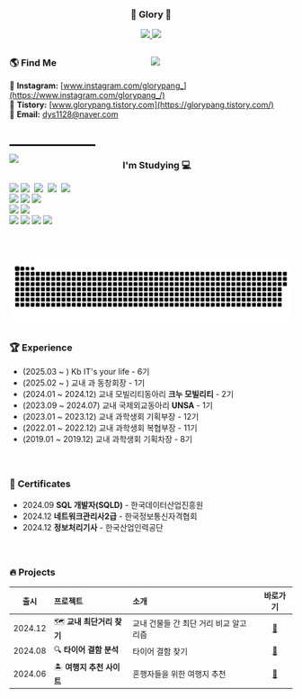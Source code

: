

<h3 align="center"><b>🐢 Glory 🐰 <br> </b></h3>
<p align="center"> 
  <a href="https://hits.seeyoufarm.com">
    <img src="https://hits.seeyoufarm.com/api/count/incr/badge.svg?url=https%3A%2F%2Fgithub.com%2Fdys1128%2Fdys1128&count_bg=%23333131&title_bg=%23333131&icon=github.svg&icon_color=%23E7E7E7&title=GitHub&edge_flat=false"/>
  </a>
  <a href="https://solved.ac/dys1128">
    <img src="http://mazassumnida.wtf/api/mini/generate_badge?boj=dys1128" />
  </a>
</p>

##

<p > <img align="right" src="https://github-readme-stats.vercel.app/api?username=dys1128&show_icons=true&theme=graywhite"  width="50%"/>
</p>





### 🌎 **Find Me**
🎈 **Instagram:** [www.instagram.com/glorypang_](https://www.instagram.com/glorypang_/) <br>
📖 **Tistory:** [www.glorypang.tistory.com](https://glorypang.tistory.com/) <br>
📧 **Email:** dys1128@naver.com <br>


<br>
<hr style="width: 30%; border: 1px solid black; margin-left: 0;">

<p>
  <img align="left" src="https://github-readme-stats.vercel.app/api/top-langs?username=dys1128&layout=compact&langs_count=8&theme=transparent&bg_color=30,7F7FD5,86A8E7,91EAE4&title_color=FFFFFF&text_color=FFFFFF" width="40%" />
</p>


<h3 align="left"><b>I'm Studying 💻 </b></h3>

<p align="left">
<img  src="https://img.shields.io/badge/React-20232a.svg?style=plastic&logo=react&logoColor=61DAFB" />
  <img src="https://img.shields.io/badge/Redux-593D88.svg?style=plastic&logo=redux&logoColor=white" />&nbsp
  <img src="https://img.shields.io/badge/html5-E34F26.svg?style=plastic&logo=html5&logoColor=white" />&nbsp
  <img src="https://img.shields.io/badge/css3-1572B6.svg?style=plastic&logo=css3&logoColor=white" />&nbsp
  <img src="https://img.shields.io/badge/JavaScript-F7DF1E.svg?style=plastic&logo=javascript&logoColor=black" />&nbsp
  <br>
  <img src="https://img.shields.io/badge/c++-%2300599C.svg?style=plastic&logo=c%2B%2B&logoColor=white">
  <img src="https://img.shields.io/badge/Python-3670A0?style=plastic&logo=python&logoColor=ffdd54" />
  <img src="https://img.shields.io/badge/MySQL-4479A1.svg?style=plastic&logo=mysql&logoColor=white" />
  <br>
  <img src="https://img.shields.io/badge/OpenCV-5C3EE8.svg?style=plastic&logo=opencv&logoColor=white" />
  <img src="https://img.shields.io/badge/Numpy-4d77cf.svg?style=plastic&logo=numpy&logoColor=white" />
  <br>
  <img src="https://img.shields.io/badge/Git-F05033.svg?style=plastic&logo=git&logoColor=white" />
  <img src="https://img.shields.io/badge/GitHub-181717.svg?style=plastic&logo=github&logoColor=white" />
  <img src="https://img.shields.io/badge/Notion-F3F3F3.svg?style=plastic&logo=notion&logoColor=black" />
  <img src="https://img.shields.io/badge/VS Code-0078d7.svg?style=plastic&logo=visual-studio-code&logoColor=white" />
</p>

<br><br>

<img src="https://github.com/glorypang/glorypang/blob/output/github-contribution-grid-snake.svg"/>

##


### 🏆 **Experience**
<ul>
  <li> (2025.03 ~ ) Kb IT's your life - 6기 </li>
  <li> (2025.02 ~ ) 교내 과 동창회장 - 1기 </li>
  <li> (2024.01 ~ 2024.12) 교내 모빌리티동아리 <b>크누 모빌리티</b> - 2기 </li>
  <li> (2023.09 ~ 2024.07) 교내 국제외교동아리 <b>UNSA</b> - 1기 </li>
  <li> (2023.01 ~ 2023.12) 교내 과학생회 기획부장 - 12기 </li>
  <li> (2022.01 ~ 2022.12) 교내 과학생회 복협부장 - 11기 </li>
  <li> (2019.01 ~ 2019.12) 교내 과학생회 기획차장 - 8기 </li>
</ul>

<br>

##

### 📜 **Certificates**
<ul>
  <li>  2024.09 <b>SQL 개발자(SQLD)</b> - 한국데이터산업진흥원 </li>
  <li>  2024.12 <b>네트워크관리사2급</b> - 한국정보통신자격협회 </li>
  <li>  2024.12 <b>정보처리기사</b> - 한국산업인력공단 </li>
</ul>

<br>

##

### 🔥 **Projects**
| **출시** | **프로젝트** | **소개** |  **바로가기** |
|:-----------------:|:-------------------------------|:----------------------------------|:---:|
| 2024.12 | 🗺 **교내 최단거리 찾기** | 교내 건물들 간 최단 거리 비교 알고리즘 | [🔗](#) |
| 2024.08 | 🔍 **타이어 결함 분석** | 타이어 결함 찾기 | [🔗](#) |
| 2024.06 | 🏝 **여행지 추천 사이트** | 혼행자들을 위한 여행지 추천 | [🔗](#) |

